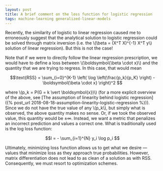 ```yaml
---
layout: post
title: A brief comment on the loss function for logistic regression
tags: machine-learning generalized-linear-models
---
```


Recently, the similarity of logistic to linear regression caused me to erroneously suggest that the analytical solution to logistic regression could be solved through matrix inversion (i.e. the \\(\beta = (X^T X)^{-1} X^T y\\) solution of linear regression). But this is not the case!

Note that if we were to directly follow the linear regression prescription, we would have to define a loss between \\(\boldsymbol{\beta \cdot x}\\) and the quantity that we are trying to regress. In this case, that would mean

$$\text{RSS} = \sum_{i=0}^{K-1}  \left( \log \left(\frac{p_k}{p_K} \right) - \boldsymbol{\beta \cdot x} \right)^2 $$

where \\(p_k = P(G = k \vert \boldsymbol{x})\\) (for a more explicit overview of the above, see [The assumption of linearity behind logistic regression]({% post_url 2018-08-18-assumption-linearity-logistic-regression %})). Since we do not have the true value of any \\(p_k\\), but simply what is observed, the above quantity makes no sense. Or, if we took the observed value, this quantity would be $\pm \infty$. Instead, we want a metric that penalizes an incorrect prediction and values a correct one. What is traditionally used is the log loss function:

$$l = - \sum_{i=1}^{N} y_i \log p_i $$

Ultimately, minimizing loss function allows us to get what we desire — values that minimize loss as they approach true probabilities. However, matrix differentiation does not lead to as clean of a solution as with RSS. Consequently, we must resort to optimization schemes.
